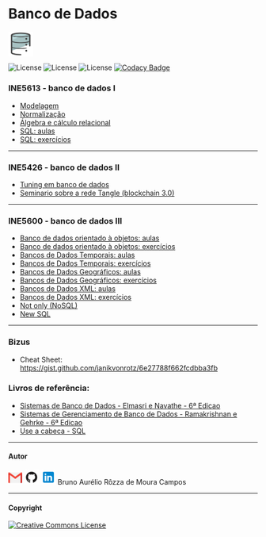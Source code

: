 # Banco de Dados 

<img src="images/image_bd.png" width="10%" height="10%" align="center" valign="center"/> 

![License](https://img.shields.io/badge/Code%20License-MIT-blue.svg)
![License](https://img.shields.io/badge/SQL-learning-yellowgreen.svg)
![License](https://img.shields.io/badge/UFSC-Banco%20de%20Dados-red.svg)
[![Codacy Badge](https://api.codacy.com/project/badge/Grade/9dc6dde38de14dcf9a1625cc0d3fc7d4)](https://app.codacy.com/app/brunocampos01/banco-de-dados?utm_source=github.com&utm_medium=referral&utm_content=brunocampos01/banco-de-dados&utm_campaign=Badge_Grade_Dashboard)

### INE5613 - banco de dados I
 - [Modelagem](https://github.com/brunocampos01/banco-de-dados/tree/master/modelagem)
 - [Normalização](https://github.com/brunocampos01/banco-de-dados/tree/master/normalizacao)
 - [Álgebra e cálculo relacional](https://github.com/brunocampos01/banco-de-dados/tree/master/algebra_e_calculo)
 - [SQL: aulas](https://github.com/brunocampos01/banco-de-dados/tree/master/sql/aulas)
 - [SQL: exercícios](https://github.com/brunocampos01/banco-de-dados/tree/master/sql/exercicios)
 
---

### INE5426 - banco de dados II
- [Tuning em banco de dados](https://github.com/brunocampos01/banco-de-dados/tree/master/bd_II)
- [Seminario sobre a rede Tangle (blockchain 3.0)](https://github.com/brunocampos01/banco-de-dados/blob/master/bd_II/exercicios/seminario_rede_tangle.pptx)

---

### INE5600 - banco de dados III
 - [Banco de dados orientado à objetos: aulas](https://github.com/brunocampos01/banco-de-dados/tree/master/banco_de_dados_SQL/aulas/bd_orientado_a_objetos)
 - [Banco de dados orientado à objetos: exercícios](https://github.com/brunocampos01/banco-de-dados/tree/master/banco_de_dados_SQL/exercicios/exercicios_bdoo)
 - [Bancos de Dados Temporais: aulas](https://github.com/brunocampos01/banco-de-dados/tree/master/banco_de_dados_SQL/aulas/bd_temporais)
 - [Bancos de Dados Temporais: exercícios](https://github.com/brunocampos01/banco-de-dados/tree/master/banco_de_dados_SQL/exercicios/exercicios_bdt)
 - [Bancos de Dados Geográficos: aulas](https://github.com/brunocampos01/banco-de-dados/tree/master/banco_de_dados_SQL/aulas/bd_geograficos)
 - [Bancos de Dados Geográficos: exercícios](https://github.com/brunocampos01/banco-de-dados/tree/master/banco_de_dados_SQL/exercicios/exercicios_bdgeograficos)
 - [Bancos de Dados XML: aulas](https://github.com/brunocampos01/banco-de-dados/tree/master/banco_de_dados_SQL/aulas/bd_xml)
 - [Bancos de Dados XML: exercícios](https://github.com/brunocampos01/banco-de-dados/tree/master/banco_de_dados_SQL/exercicios/exercicios_bd_xml)
 - [Not only (NoSQL)](https://github.com/brunocampos01/banco-de-dados/tree/master/banco_de_dados_noSQL)
 - [New SQL](https://github.com/brunocampos01/banco-de-dados/tree/master/banco_de_dados_newSQL)
 ---
 
 ### Bizus
 - Cheat Sheet: https://gist.github.com/janikvonrotz/6e27788f662fcdbba3fb
 
 ### Livros de referência: 
  - [Sistemas de Banco de Dados - Elmasri e Navathe - 6ª Edicao](https://github.com/brunocampos01/banco-de-dados/blob/master/livros/Sistemas%20de%20Banco%20de%20Dados%20navathe%206%C2%AA%20Edicao.pdf)
   - [Sistemas de Gerenciamento de Banco de Dados - Ramakrishnan e Gehrke - 6ª Edicao](https://github.com/brunocampos01/banco-de-dados/blob/master/livros/Sistemas%20de%20Gerenciamento%20de%20Banco%20de%20Dados%20-%203%C2%AA%20Ed.pdf)
   - [Use a cabeca - SQL](https://github.com/brunocampos01/banco-de-dados/blob/master/livros/Use%20a%20Cabeca%20-%20SQL.pdf)

---

#### Autor
<a href="mailto:brunocampos01@gmail.com" target="_blank"><img class="" src="https://github.com/brunocampos01/devops/blob/master/images/gmail.png" width="28"></a>
<a href="https://github.com/brunocampos01" target="_blank"><img class="ai-subscribed-social-icon" src="https://github.com/brunocampos01/devops/blob/master/images/github.png" width="30"></a>
<a href="https://www.linkedin.com/in/brunocampos01/" target="_blank"><img class="ai-subscribed-social-icon" src="https://github.com/brunocampos01/devops/blob/master/images/linkedin.png" width="30"></a>
Bruno Aurélio Rôzza de Moura Campos 

---

#### Copyright
<a rel="license" href="http://creativecommons.org/licenses/by-sa/4.0/"><img alt="Creative Commons License" style="border-width:0" src="https://i.creativecommons.org/l/by-sa/4.0/88x31.png" /></a><br/>
